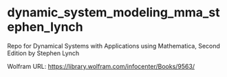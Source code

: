 # dynamic_system_modeling_mma_stephen_lynch
Repo for Dynamical Systems with Applications using Mathematica, Second Edition by Stephen Lynch

Wolfram URL: https://library.wolfram.com/infocenter/Books/9563/